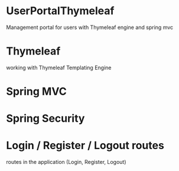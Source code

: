 # UserPortalThymeleaf
Management portal for users with Thymeleaf engine and spring mvc 

# Thymeleaf
working with Thymeleaf Templating Engine

# Spring MVC
# Spring Security

# Login / Register / Logout routes
routes in the application (Login, Register, Logout)

